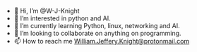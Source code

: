 - 👋 Hi, I’m @W-J-Knight
- 👀 I’m interested in python and AI.
- 🌱 I’m currently learning Python, linux, networking and AI.
- 💞️ I’m looking to collaborate on anything on programming.
- 📫 How to reach me William.Jeffery.Knight@protonmail.com

<!---
W-J-Knight/W-J-Knight is a ✨ special ✨ repository because its `README.md` (this file) appears on your GitHub profile.
You can click the Preview link to take a look at your changes.
--->
